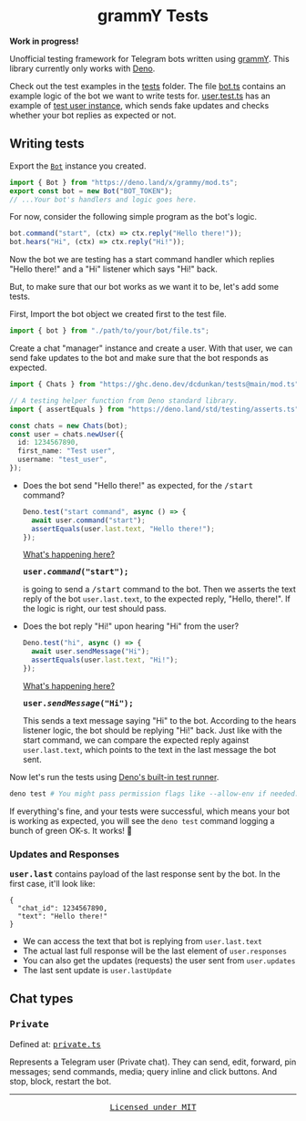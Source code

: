 <h1 align="center">grammY Tests</h1>

**Work in progress!**

Unofficial testing framework for Telegram bots written using
[grammY](https://grammy.dev). This library currently only works with
[Deno](https://deno.land/).

Check out the test examples in the [tests](./tests/) folder. The file
[bot.ts](./tests/bot.ts) contains an example logic of the bot we want to write
tests for. [user.test.ts](./tests/user.test.ts) has an example of
[test user instance](#testuser), which sends fake updates and checks whether
your bot replies as expected or not.

## Writing tests

Export the
[`Bot`](https://doc.deno.land/https://deno.land/x/grammy/mod.ts/~/Bot) instance
you created.

```ts
import { Bot } from "https://deno.land/x/grammy/mod.ts";
export const bot = new Bot("BOT_TOKEN");
// ...Your bot's handlers and logic goes here.
```

For now, consider the following simple program as the bot's logic.

```ts
bot.command("start", (ctx) => ctx.reply("Hello there!"));
bot.hears("Hi", (ctx) => ctx.reply("Hi!"));
```

Now the bot we are testing has a start command handler which replies "Hello
there!" and a "Hi" listener which says "Hi!" back.

But, to make sure that our bot works as we want it to be, let's add some tests.

First, Import the bot object we created first to the test file.

```ts
import { bot } from "./path/to/your/bot/file.ts";
```

Create a chat "manager" instance and create a user. With that user, we can send
fake updates to the bot and make sure that the bot responds as expected.

```ts
import { Chats } from "https://ghc.deno.dev/dcdunkan/tests@main/mod.ts";

// A testing helper function from Deno standard library.
import { assertEquals } from "https://deno.land/std/testing/asserts.ts";

const chats = new Chats(bot);
const user = chats.newUser({
  id: 1234567890,
  first_name: "Test user",
  username: "test_user",
});
```

- Does the bot send "Hello there!" as expected, for the <samp>/start</samp>
  command?
  ```ts
  Deno.test("start command", async () => {
    await user.command("start");
    assertEquals(user.last.text, "Hello there!");
  });
  ```

  <ins>What's happening here?</ins>

  <samp><b>user.<i>command</i>("start");</b></samp>

  is going to send a <samp>/start</samp> command to the bot. Then we asserts the
  text reply of the bot `user.last.text`, to the expected reply, "Hello,
  there!". If the logic is right, our test should pass.

- Does the bot reply "Hi!" upon hearing "Hi" from the user?
  ```ts
  Deno.test("hi", async () => {
    await user.sendMessage("Hi");
    assertEquals(user.last.text, "Hi!");
  });
  ```

  <ins>What's happening here?</ins>

  <samp><b>user.<i>sendMessage</a></i>("Hi");</b></samp>

  This sends a text message saying "Hi" to the bot. According to the hears
  listener logic, the bot should be replying "Hi!" back. Just like with the
  start command, we can compare the expected reply against `user.last.text`,
  which points to the text in the last message the bot sent.

Now let's run the tests using
[Deno's built-in test runner](https://deno.land/manual/testing).

```bash
deno test # You might pass permission flags like --allow-env if needed.
```

If everything's fine, and your tests were successful, which means your bot is
working as expected, you will see the `deno test` command logging a bunch of
green OK-s. It works! 🎉

### Updates and Responses

<samp><b>user.last</b></samp> contains payload of the last response sent by the
bot. In the first case, it'll look like:

```jsonc
{
  "chat_id": 1234567890,
  "text": "Hello there!"
}
```

- We can access the text that bot is replying from `user.last.text`
- The actual last full response will be the last element of `user.responses`
- You can also get the updates (requests) the user sent from `user.updates`
- The last sent update is `user.lastUpdate`

## Chat types

### <samp>Private</samp>

Defined at: <samp> [private.ts](./private.ts)</samp>

Represents a Telegram user (Private chat). They can send, edit, forward, pin
messages; send commands, media; query inline and click buttons. And stop, block,
restart the bot.

---

<p align="center">
  <samp>
    <a href="./LICENSE">Licensed under MIT</a>
  </samp>
</p>
